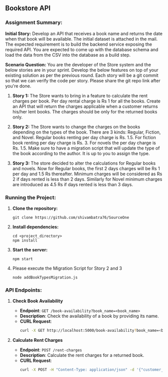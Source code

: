## Bookstore API

### Assignment Summary:

**Initial Story:** 
Develop an API that receives a book name and returns the date when that book will be available. The initial dataset is attached in the mail. The expected requirement is to build the backend service exposing the required API. You are expected to come up with the database schema and load the data from the CSV into the database as a build step.

**Scenario Question:** 
You are the developer of the Store system and the below stories are in your sprint. Develop the below features on top of your existing solution as per the previous round. Each story will be a git commit so that we can verify the code per story. Please share the git repo link after you're done.

1. **Story 1:** 
The Store wants to bring in a feature to calculate the rent charges per book. Per day rental charge is Rs 1 for all the books. Create an API that will return the charges applicable when a customer returns his/her lent books. The charges should be only for the returned books only.

2. **Story 2:** 
The Store wants to change the charges on the books depending on the types of the book. There are 3 kinds: Regular, Fiction, and Novel. Regular books renting per day charge is Rs. 1.5. For fiction book renting per day charge is Rs. 3. For novels the per day charge is Rs. 1.5. Make sure to have a migration script that will update the type of the book according to the author. It is up to you to assign the type.

3. **Story 3:** 
The store decided to alter the calculations for Regular books and novels. Now for Regular books, the first 2 days charges will be Rs 1 per day and 1.5 Rs thereafter. Minimum charges will be considered as Rs 2 if days rented is less than 2 days. Similarly for Novel minimum charges are introduced as 4.5 Rs if days rented is less than 3 days.



### Running the Project:

1. **Clone the repository:**
   ```
   git clone https://github.com/shivambatra76/SourceOne
   ```

2. **Install dependencies:**
   ```
   cd <project_directory>
   npm install
   ```

3. **Start the server:**
   ```
   npm start
   ```
4. Please execute the Migration Script for Story 2 and 3 
   ```
   node addBookTypesMigration.js
   ```

### API Endpoints:

1. **Check Book Availability**
   - **Endpoint**: `GET /book-availability?book_name=<book_name>`
   - **Description**: Check the availability of a book by providing its name.
   - **CURL Request**: 
     ```bash
     curl -X GET http://localhost:5000/book-availability?book_name=<book_name>
     ```

2. **Calculate Rent Charges**
   - **Endpoint**: `POST /rent-charges`
   - **Description**: Calculate the rent charges for a returned book.
   - **CURL Request**: 
     ```bash
     curl -X POST -H "Content-Type: application/json" -d '{"customer_id":1,"book_name":"<book_name>"}' http://localhost:5000/rent-charges
     ```
